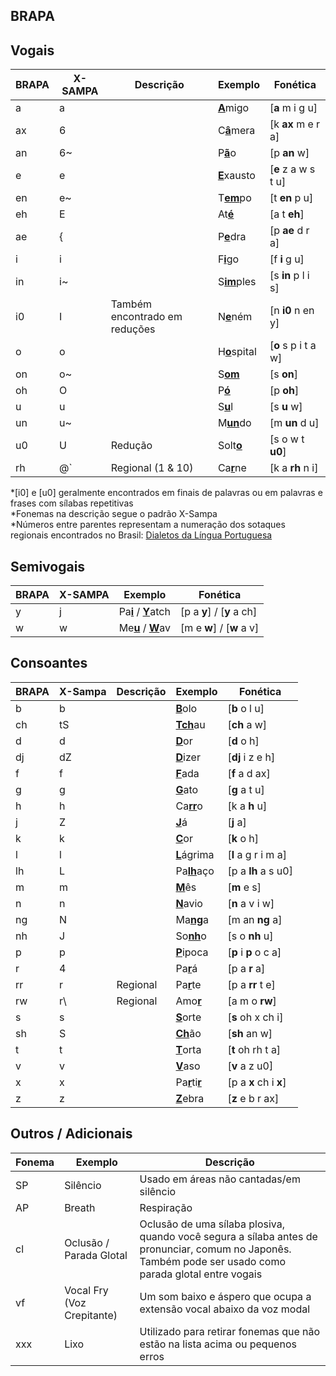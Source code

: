 ﻿## BRAPA

## Vogais
| BRAPA | X-SAMPA | Descrição | Exemplo | Fonética |
|--|--|--|--|--|
| a | a | | <ins>**A**</ins>migo | [**a** m i g u]  ||
| ax | 6 | | C<ins>**â**</ins>mera | [k **ax** m e r a]  |
| an | 6~ | | P<ins>**ã**</ins>o | [p **an** w] |
| e | e | | <ins>**E**</ins>xausto | [**e** z a w s t u] |
| en | e~ | | T<ins>**em**</ins>po | [t **en** p u] |
| eh | E | | At<ins>**é**</ins> | [a t **eh**] |
| ae | { | | P<ins>**e**</ins>dra | [p **ae** d r a] |
| i | i | | F<ins>**i**</ins>go | [f **i** g u] |
| in | i~ | | S<ins>**im**</ins>ples | [s **in** p l i s] |
| i0 | I | Também encontrado em reduções | N<ins>**e**</ins>ném | [n **i0** n en y] |
| o | o | | H<ins>**o**</ins>spital | [**o** s p i t a w] |
| on | o~ | | S<ins>**om**</ins> | [s **on**] |
| oh | O | | P<ins>**ó**</ins> | [p **oh**] |
| u | u | | S<ins>**u**</ins>l | [s **u** w] |
| un | u~ | | M<ins>**un**</ins>do | [m **un** d u] |
| u0 | U | Redução | Solt<ins>**o**</ins> | [s o w t **u0**] |
| rh | @\` | Regional (1 & 10) | Ca<ins>**r**</ins>ne | [k a **rh** n i]  |

*\[i0] e \[u0] geralmente encontrados em finais de palavras ou em palavras e frases com sílabas repetitivas</br>
*Fonemas na descrição segue o padrão X-Sampa</br>
*Números entre parentes representam a numeração dos sotaques regionais encontrados no Brasil: [Dialetos da Língua Portuguesa](https://pt.wikipedia.org/wiki/Dialetos_da_língua_portuguesa#/media/Ficheiro:Br.pt.png)

## Semivogais
| BRAPA | X-SAMPA | Exemplo | Fonética |
|--|--|--|--|
| y | j | Pa<ins>**i**</ins> / <ins>**Y**</ins>atch | [p a **y**] / [**y** a ch] |
| w | w | Me<ins>**u**</ins> / <ins>**W**</ins>av | [m e **w**] / [**w** a v] |

## Consoantes
| BRAPA | X-Sampa | Descrição | Exemplo | Fonética |
|--|--|--|--|--|
| b | b |  | <ins>**B**</ins>olo | [**b** o l u] |
| ch | tS |  | <ins>**Tch**</ins>au | [**ch** a w] |
| d | d |  | <ins>**D**</ins>or | [**d** o h] |
| dj| dZ |  | <ins>**D**</ins>izer | [**dj** i z e h] |
| f | f |  | <ins>**F**</ins>ada | [**f** a d ax] |
| g | g |  | <ins>**G**</ins>ato | [**g** a t u] |
| h | h |  | Ca<ins>**rr**</ins>o | [k a **h** u] |
| j | Z |  | <ins>**J**</ins>á | [**j** a] |
| k | k |  | <ins>**C**</ins>or | [**k** o h] |
| l | l |  | <ins>**L**</ins>ágrima | [**l** a g r i m a] |
| lh | L |  | Pa<ins>**lh**</ins>aço | [p a **lh** a s u0] |
| m | m |  | <ins>**M**</ins>ês | [**m** e s] |
| n | n |  | <ins>**N**</ins>avio | [**n** a v i w] |
| ng | N |  | Ma<ins>**ng**</ins>a | [m an **ng** a] |
| nh | J |  | So<ins>**nh**</ins>o | [s o **nh** u] |
| p | p |  | <ins>**P**</ins>ipoca | [**p** i **p** o c a] |
| r | 4 |  | Pa<ins>**r**</ins>á | [p a **r** a] |
| rr | r | Regional | Pa<ins>**r**</ins>te | [p a **rr** t e] |
| rw | r\ | Regional | Amo<ins>**r**</ins> | [a m o **rw**] |
| s | s |  | <ins>**S**</ins>orte | [**s** oh x ch i] |
| sh | S |  | <ins>**Ch**</ins>ão | [**sh** an w] |
| t | t |  | <ins>**T**</ins>orta | [**t** oh rh t a] |
| v | v |  | <ins>**V**</ins>aso | [**v** a z u0] |
| x | x |  | Pa<ins>**r**</ins>ti<ins>**r**</ins> | [p a **x** ch i **x**] |
| z | z |  | <ins>**Z**</ins>ebra | [**z** e b r ax] |

## Outros / Adicionais
| Fonema | Exemplo | Descrição |
|--|--|--|
| SP | Silêncio | Usado em áreas não cantadas/em silêncio |
| AP | Breath | Respiração |
| cl | Oclusão / Parada Glotal | Oclusão de uma sílaba plosiva, quando você segura a sílaba antes de pronunciar, comum no Japonês. Também pode ser usado como parada glotal entre vogais|
| vf | Vocal Fry (Voz Crepitante)| Um som baixo e áspero que ocupa a extensão vocal abaixo da voz modal |
| xxx | Lixo | Utilizado para retirar fonemas que não estão na lista acima ou pequenos erros |


